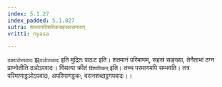 ```yaml
---
index: 5.1.27
index_padded: 5.1.027
sutra: शतमानविंशतिकसहस्रवसनादण्
vritti: nyasa

---
```

`ठक्ठञोरपवादः` झ्र्`ठञोऽपवादः` इति मुद्रितः पाठःट इति। शतमानं परिमाणम्, सहस्रं सङ्ख्या, तेनैताभां ठग्न प्राप्नोतीति ठञोऽपवादः। विंसत्या क्रीतं `विंशातिकम्` इति। तच्च परमाणमपि सम्भवति। तत्र परिमाणाट्ठञोऽपवादः, अपरिमाणट्ठकः, वसनशब्दाट्ठगपवादः।।